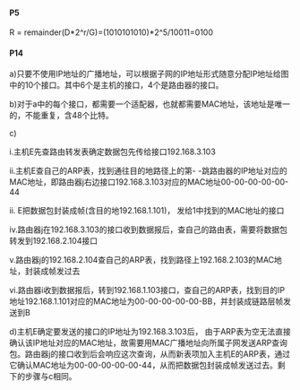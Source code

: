 #### P5

R = remainder(D*2^r/G)=(1010101010)*2^5/10011=0100

#### P14

a)只要不使用IP地址的广播地址，可以根据子网的IP地址形式随意分配IP地址给图中的10个接口。其中6个是主机的接口，4个是路由器的接口。

b)对于a中的每个接口，都需要一个适配器，也就都需要MAC地址，该地址是唯一 的，不能重复，含48个比特。

c)

i.主机E先查路由转发表确定数据包先传给接口192.168.3.103

ii.主机E查自己的ARP表，找到通往目的地路径上的第- -跳路由器的IP地址对应的MAC地址，即路由器j右边接口192.168.3.103对应的MAC地址00-00-00-00-00-44

ii. E把数据包封装成帧(含目的地192.168.1.101)， 发给1中找到的MAC地址的接口

iv.路由器j在192.168.3.103的接口收到数据报后，查自己的路由表，需要将数据包转发到192.168.2.104接口

v.路由器j的192.168.2.104查自己的ARP表，找到路径上192.168.2.103的MAC地址，封装成帧发过去

vi.路由器i收到数据报后，转到192.168.1.103接口，查自己的ARP表，找到目的IP地址192.168.1.101对应的MAC地址为00-00-00-00-00-BB，并封装成链路层帧发送到B

d)主机E确定要发送的接口的IP地址为192.168.3.103后， 由于ARP表为空无法直接确认该IP地址对应的MAC地址，故需要用MAC广播地址向所属子网发送ARP查询包。路由器j的接口收到后会响应这次查询，从而新表项加入主机E的ARP表，通过它确认MAC地址为00-00-00-00-00-44，从而把数据包封装成帧发送过去。剩下的步骤与c相同。


